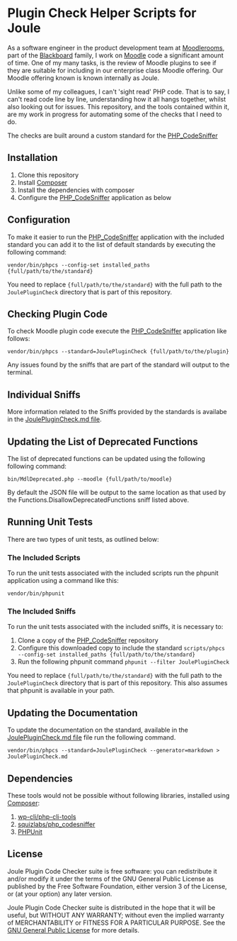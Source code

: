 # Plugin Check Helper Scripts for Joule #

As a software engineer in the product development team at [Moodlerooms][mr], part of the [Blackboard][bb] family, I work on [Moodle][m] code a significant amount of time. One of my many tasks, is the review of Moodle plugins to see if they are suitable for including in our enterprise class Moodle offering. Our Moodle offering known is known internally as Joule.

Unlike some of my colleagues, I can't 'sight read' PHP code. That is to say, I can't read code line by line, understanding how it all hangs together, whilst also looking out for issues. This repository, and the tools contained within it, are my work in progress for automating some of the checks that I need to do.

The checks are built around a custom standard for the [PHP_CodeSniffer][phpc]

## Installation ##
1. Clone this repository
2. Install [Composer][c]
3. Install the dependencies with composer
4. Configure the [PHP_CodeSniffer][phpc] application as below

## Configuration ##
To make it easier to run the [PHP_CodeSniffer][phpc] application with the included standard you can add it to the list of default standards by executing the following command:

`vendor/bin/phpcs --config-set installed_paths {full/path/to/the/standard}`

You need to replace `{full/path/to/the/standard}` with the full path to the `JoulePluginCheck` directory that is part of this repository.

## Checking Plugin Code ##
To check Moodle plugin code execute the [PHP_CodeSniffer][phpc] application like follows:

`vendor/bin/phpcs --standard=JoulePluginCheck {full/path/to/the/plugin}`

Any issues found by the sniffs that are part of the standard will output to the terminal.

## Individual Sniffs ##
More information related to the Sniffs provided by the standards is availabe in the [JoulePluginCheck.md file](JoulePluginCheck.md).

## Updating the List of Deprecated Functions ##
The list of deprecated functions can be updated using the following following command:

`bin/MdlDeprecated.php --moodle {full/path/to/moodle}`

By default the JSON file will be output to the same location as that used by the Functions.DisallowDeprecatedFunctions sniff listed above.

## Running Unit Tests ##
There are two types of unit tests, as outlined below:

### The Included Scripts ###
To run the unit tests associated with the included scripts run the phpunit application using a command like this:

`vendor/bin/phpunit`

### The Included Sniffs ###

To run the unit tests associated with the included sniffs, it is necessary to:

1. Clone a copy of the  [PHP_CodeSniffer][phpc] repository
2. Configure this downloaded copy to include the standard `scripts/phpcs --config-set installed_paths {full/path/to/the/standard}`
3. Run the following phpunit command `phpunit --filter JoulePluginCheck`

You need to replace `{full/path/to/the/standard}` with the full path to the `JoulePluginCheck` directory that is part of this repository.
This also assumes that phpunit is available in your path.

## Updating the Documentation ##

To update the documentation on the standard, available in the [JoulePluginCheck.md file](JoulePluginCheck.md) file run the following command.

`vendor/bin/phpcs --standard=JoulePluginCheck --generator=markdown > JoulePluginCheck.md`

## Dependencies ##
These tools would not be possible without following libraries, installed using [Composer][c]:

1. [wp-cli/php-cli-tools](https://github.com/wp-cli/php-cli-tools)
2. [squizlabs/php_codesniffer][phpc]
3. [PHPUnit](https://phpunit.de/)

## License ##

Joule Plugin Code Checker suite is free software: you can redistribute it and/or modify it under the terms of the GNU General Public License as published by the Free Software Foundation, either version 3 of the  License, or (at your option) any later version.

 Joule Plugin Code Checker suite is distributed in the hope that it will  be useful, but WITHOUT ANY WARRANTY; without even the implied warranty of MERCHANTABILITY or FITNESS FOR A PARTICULAR PURPOSE.  See the [GNU General Public License](http://www.gnu.org/copyleft/gpl.html) for more details.

[m]: https://moodle.org/
[mr]: http://www.moodlerooms.com
[bb]: http://www.blackboard.com
[c]: https://getcomposer.org/
[phpc]: https://github.com/squizlabs/php_codesniffer